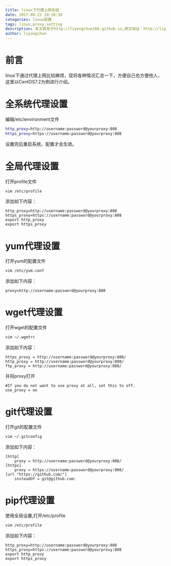 ```yaml
---
title: linux下代理上网总结
date: 2017-09-22 19:10:39
categories: linux配置
tags: linux,proxy,setting
description: 本文首发于http://liyongchun168.github.io,原文地址：http://liyongchun168.github.io/2017/09/22/linux下代理上网总结/,转载请注明署名“liyongchun”并在显眼位置保留原文连接，谢谢！
author: liyongchun
---
```


# 前言
linux下通过代理上网比较麻烦，现将各种情况汇总一下，方便自己也方便他人，这里以CentOS7.2为例进行介绍。

# 全系统代理设置
编辑/etc/environment文件
```bash
http_proxy=http://username:password@yourproxy:808
https_proxy=https://username:password@yourproxy:808
```
设置完后重启系统，配置才会生效。

# 全局代理设置
打开profile文件
```bash
vim /etc/profile
```
添加如下内容：
```
http_proxy=http://username:password@yourproxy:808
https_proxy=https://username:password@yourproxy:808
export http_proxy
export https_proxy
```
# yum代理设置
打开yum的配置文件
```bash
vim /etc/yum.conf
```
添加如下内容：
```
proxy=http://username:password@yourproxy:808
```
# wget代理设置
打开wget的配置文件
```bash
vim ~/.wgetrc
```
添加如下内容：
```
https_proxy = http://username:password@yourproxy:808/
http_proxy = http://username:password@yourproxy:808/
ftp_proxy = http://username:password@yourproxy:808/
```
并将proxy打开
```
#If you do not want to use proxy at all, set this to off.
use_proxy = on
```

# git代理设置
打开git的配置文件
```bash
vim ~/.gitconfig
```
添加如下内容：
```
[http]
	proxy = http://username:password@yourproxy:808/
[https]
	proxy = https://username:password@yourproxy:808/
[url "https://github.com/"]
	insteadOf = git@github.com:
```
# pip代理设置
使用全局设置,打开/etc/profile
```bash
vim /etc/profile
```
添加如下内容：
```
http_proxy=http://username:password@yourproxy:808
https_proxy=https://username:password@yourproxy:808
export http_proxy
export https_proxy
```
